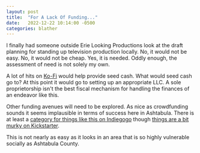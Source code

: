 ```yaml
---
layout: post
title:  "For A Lack Of Funding..."
date:   2022-12-22 10:14:00 -0500
categories: blather
---
```

I finally had someone outside Erie Looking Productions look at the draft planning for standing up television production locally.  No, it would not be easy.  No, it would not be cheap.  Yes, it is needed.  Oddly enough, the assessment of need is not solely my own.

A lot of hits on [Ko-Fi](https://ko-fi.com/smkellat) would help provide seed cash.  What would seed cash go to?  At this point it would go to setting up an appropriate LLC.  A sole proprietorship isn't the best fiscal mechanism for handling the finances of an endeavor like this.

Other funding avenues will need to be explored.  As nice as crowdfunding sounds it seems implausible in terms of success here in Ashtabula.  There is at least a [category for things like this on Indiegogo](https://www.indiegogo.com/explore/web-series-tv-shows?project_type=campaign&project_timing=all&sort=trending) though [things are a bit murky on Kickstarter](https://www.kickstarter.com/publishing?ref=section-film-nav-click-publishing).

This is not nearly as easy as it looks in an area that is so highly vulnerable socially as Ashtabula County.

